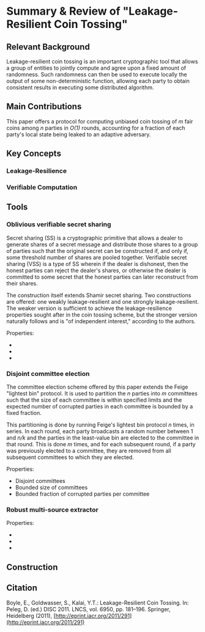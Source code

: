# Summary & Review of "Leakage-Resilient Coin Tossing"

## Relevant Background

Leakage-resilient coin tossing is an important cryptographic tool that allows a group of entities to jointly compute and agree upon a fixed amount of randomness. Such randomness can then be used to execute locally the output of some non-deterministic function, allowing each party to obtain consistent results in executing some distributed algorithm.

## Main Contributions

This paper offers a protocol for computing unbiased coin tossing of _m_ fair coins among _n_ parties in _O(1)_ rounds, accounting for a fraction of each party's local state being leaked to an adaptive adversary.

## Key Concepts

### Leakage-Resilience

### Verifiable Computation

## Tools

### Oblivious verifiable secret sharing

Secret sharing (SS) is a cryptographic primitive that allows a dealer to generate shares of a secret message and distribute those shares to a group of parties such that the original secret can be constructed if, and only if, some threshold number of shares are pooled together. Verifiable secret sharing (VSS) is a type of SS wherein if the dealer is dishonest, then the honest parties can reject the dealer's shares, or otherwise the dealer is committed to some secret that the honest parties can later reconstruct from their shares.

The construction itself extends Shamir secret sharing. Two constructions are offered: one weakly leakage-resilient and one strongly leakage-resilient. The weaker version is sufficient to achieve the leakage-resilience properties sought after in the coin tossing scheme, but the stronger version naturally follows and is "of independent interest," according to the authors.

Properties:

 *
 *
 *

### Disjoint committee election

The committee election scheme offered by this paper extends the Feige "lightest bin" protocol. It is used to partition the _n_ parties into _m_ committees such that the size of each committee is within specified limits and the expected number of corrupted parties in each committee is bounded by a fixed fraction.

This partitioning is done by running Feige's lightest bin protocol _n_ times, in series. In each round, each party broadcasts a random number between 1 and _n/k_ and the parties in the least-value bin are elected to the committee in that round. This is done _m_ times, and for each subsequent round, if a party was previously elected to a committee, they are removed from all subsequent committees to which they are elected.

Properties:

 * Disjoint committees
 * Bounded size of committees
 * Bounded fraction of corrupted parties per committee

### Robust multi-source extractor

Properties:

 *
 *
 *

## Construction

## Citation

Boyle, E., Goldwasser, S., Kalai, Y.T.: Leakage-Resilient Coin Tossing. In: Peleg, D. (ed.) DISC 2011. LNCS, vol. 6950, pp. 181–196. Springer, Heidelberg (2011), [http://eprint.iacr.org/2011/291](http://eprint.iacr.org/2011/291)
